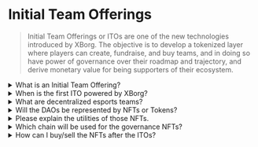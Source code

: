 # Initial Team Offerings

> Initial Team Offerings or ITOs are one of the new technologies introduced by XBorg. The objective is to develop a tokenized layer where players can create, fundraise, and buy teams, and in doing so have power of governance over their roadmap and trajectory, and derive monetary value for being supporters of their ecosystem.

<details>

<summary>What is an Initial Team Offering?</summary>

Initial Team Offerings (ITO) refer to the tokenization process of an esports team with a governance and utility token.

</details>

<details>

<summary>When is the first ITO powered by XBorg?</summary>

Around Q3 2023.

</details>

<details>

<summary>What are decentralized esports teams?</summary>

Decentralized esports teams are funded and operated by fans, just like a DAO for esports.

</details>

<details>

<summary>Will the DAOs be represented by NFTs or Tokens?</summary>

The esports DAO are governed by NFTs (Non-fungible tokens).

</details>

<details>

<summary>Please explain the utilities of those NFTs.</summary>

It gives governance rights, access to a unique club, and rewards based on the team's performance.

</details>

<details>

<summary>Which chain will be used for the governance NFTs?</summary>

Ethereum

</details>

<details>

<summary>How can I buy/sell the NFTs after the ITOs?</summary>

The NFTs will be sellable on secondary marketplaces such as Opensea, Blur etc.

</details>
